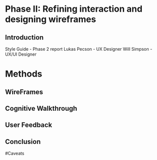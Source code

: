 # Phase II: Refining interaction and designing wireframes

## Introduction
Style Guide - Phase 2 report
Lukas Pecson - UX Designer
Will Simpson - UX/UI Designer

# Methods

## WireFrames

## Cognitive Walkthrough

## User Feedback

## Conclusion

#Caveats
